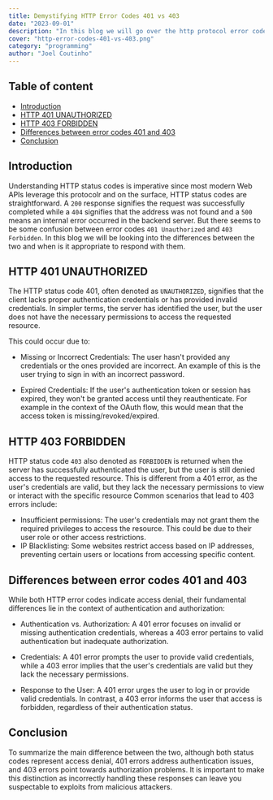 ```yaml
---
title: Demystifying HTTP Error Codes 401 vs 403
date: "2023-09-01"
description: "In this blog we will go over the http protocol error codes 401 and 403 and describe when is it appropriate to use each of them."
cover: "http-error-codes-401-vs-403.png"
category: "programming"
author: "Joel Coutinho"
---
```


## Table of content
- [Introduction](#introduction)
- [HTTP 401 UNAUTHORIZED](#http-401-unauthorized)
- [HTTP 403 FORBIDDEN](#http-403-forbidden)
- [Differences between error codes 401 and 403](#differences-between-error-codes-401-and-403)
- [Conclusion](#conclusion)

## Introduction

Understanding HTTP status codes is imperative since most modern Web APIs leverage this protocolr and on the surface, HTTP status codes are straightforward. A `200` response signifies the request was successfully completed while a `404`  signifies that the address was not found and a `500` means an internal error occurred in the backend server. But there seems to be some confusion between error codes `401 Unauthorized` and `403 Forbidden`. In this blog we will be looking into the differences between the two and when is it appropriate to respond with them.

## HTTP 401 UNAUTHORIZED
The HTTP status code 401, often denoted as `UNAUTHORIZED`, signifies that the client lacks proper authentication credentials or has provided invalid credentials. In simpler terms, the server has identified the user, but the user does not have the necessary permissions to access the requested resource. 

This could occur due to:

- Missing or Incorrect Credentials: The user hasn't provided any credentials or the ones provided are incorrect. An example of this is the user trying to sign in with an incorrect password.

- Expired Credentials: If the user's authentication token or session has expired, they won't be granted access until they reauthenticate. For example in the context of the OAuth flow, this would mean that the access token is missing/revoked/expired.


## HTTP 403 FORBIDDEN
HTTP status code `403` also denoted as `FORBIDDEN` is returned when the server has successfully authenticated the user, but the user is still denied access to the requested resource. This is different from a 401 error, as the user's credentials are valid, but they lack the necessary permissions to view or interact with the specific resource
Common scenarios that lead to 403 errors include:

- Insufficient permissions: The user's credentials may not grant them the required privileges to access the resource. This could be due to their user role or other access restrictions.
- IP Blacklisting: Some websites restrict access based on IP addresses, preventing certain users or locations from accessing specific content.

## Differences between error codes 401 and 403

While both HTTP error codes indicate access denial, their fundamental differences lie in the context of authentication and authorization:

- Authentication vs. Authorization: A 401 error focuses on invalid or missing authentication credentials, whereas a 403 error pertains to valid authentication but inadequate authorization.

- Credentials: A 401 error prompts the user to provide valid credentials, while a 403 error implies that the user's credentials are valid but they lack the necessary permissions.

- Response to the User: A 401 error urges the user to log in or provide valid credentials. In contrast, a 403 error informs the user that access is forbidden, regardless of their authentication status.

## Conclusion

To summarize the main difference between the two, although both status codes represent access denial, 401 errors address authentication issues, and 403 errors point towards authorization problems.
It is important to make this distinction as incorrectly handling these responses can leave you suspectable to exploits from malicious attackers.  


